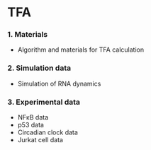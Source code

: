 # TFA
### 1. Materials
+ Algorithm and materials for TFA calculation
### 2. Simulation data
+ Simulation of RNA dynamics
### 3. Experimental data
+ NFκB data
+ p53 data
+ Circadian clock data
+ Jurkat cell data
